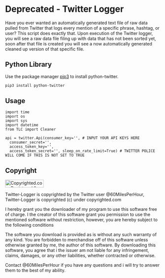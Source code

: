 # Deprecated - Twitter Logger

Have you ever wanted an automatically generated text file of raw data pulled from Twitter that logs every mention of a specific phrase, hashtag, or user? This script does exactly that. Upon execution of the Twitter logger, you will see a raw data file filing up with data that has not been sorted yet, soon after that file is created you will see a now automatically generated cleaned up version of that specific file.

## Python Library

Use the package manager [pip3](https://pypi.org/project/python-twitter/) to install python-twitter.

```bash
pip3 install python-twitter
```

## Usage

```import twitter
import time
import os
import sys
import datetime
from TLC import Cleaner

api = twitter.Api(consumer_key='', # INPUT YOUR API KEYS HERE
  consumer_secret='',
  access_token_key='',
  access_token_secret='', sleep_on_rate_limit=True) # TWITTER POLICE WILL COME IF THIS IS NOT SET TO TRUE
```

## Copyright

<a class="copyrighted-badge" title="Copyrighted.com Registered &amp; Protected" target="_blank" href="https://www.copyrighted.com/work/SDN9EdkW1uqttNJe"><img alt="Copyrighted.com Registered &amp; Protected" border="0" width="125" height="25" srcset="https://static.copyrighted.com/badges/125x25/05_2_2x.png 2x" src="https://static.copyrighted.com/badges/125x25/05_2.png" /></a>

Twitter-Logger is copyrighted by the Twitter user @60MilesPerHour, Twitter-Logger is copyrighted (c) under copyrighted.com

I hereby grant you the downloader of my program to use this software free of charge. I the creator of this software grant you permission to use the mentioned software without restriction, however, you are hereby subject to the following conditions

The software you download is provided as is without any such warranty of any kind. 
You are forbidden to merchandise off of this software unless otherwise granted by me, the author of this software.
By downloading this software, you agree that i the issuer am not liable for any infringement, claims, damages, or any other liabilities, whether contracted or otherwise.

Contact @60MilesPerHour if you have any questions and i will try to answer them to the best of my ability.
